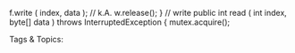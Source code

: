 f.write ( index, data ); // k.A.
w.release();
} // write
public int read ( int index, byte[] data ) throws InterruptedException  {
mutex.acquire();

   Tags & Topics:
   